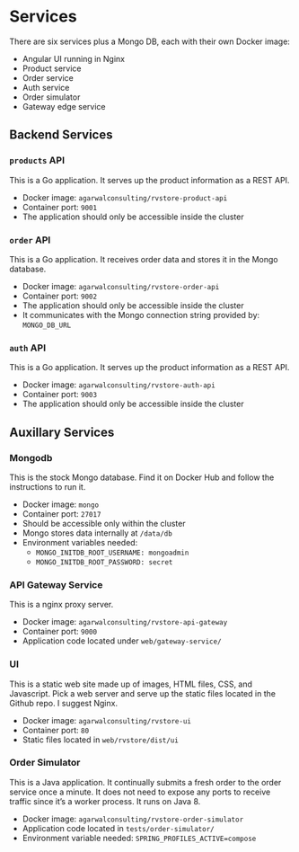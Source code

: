 # Services

There are six services plus a Mongo DB, each with their own Docker image:

- Angular UI running in Nginx
- Product service
- Order service
- Auth service
- Order simulator
- Gateway edge service

## Backend Services

### `products` API

This is a Go application. It serves up the product information as a REST API.

- Docker image: `agarwalconsulting/rvstore-product-api`
- Container port: `9001`
- The application should only be accessible inside the cluster

### `order` API

This is a Go application. It receives order data and stores it in the Mongo database.

- Docker image: `agarwalconsulting/rvstore-order-api`
- Container port: `9002`
- The application should only be accessible inside the cluster
- It communicates with the Mongo connection string provided by: `MONGO_DB_URL`

### `auth` API

This is a Go application. It serves up the product information as a REST API.

- Docker image: `agarwalconsulting/rvstore-auth-api`
- Container port: `9003`
- The application should only be accessible inside the cluster

## Auxillary Services

### Mongodb

This is the stock Mongo database. Find it on Docker Hub and follow the instructions to run it.

- Docker image: `mongo`
- Container port: `27017`
- Should be accessible only within the cluster
- Mongo stores data internally at `/data/db`
- Environment variables needed:
  - `MONGO_INITDB_ROOT_USERNAME: mongoadmin`
  - `MONGO_INITDB_ROOT_PASSWORD: secret`

### API Gateway Service

This is a nginx proxy server.

- Docker image: `agarwalconsulting/rvstore-api-gateway`
- Container port: `9000`
- Application code located under `web/gateway-service/`

### UI

This is a static web site made up of images, HTML files, CSS, and Javascript. Pick a web server and serve up the static files located in the Github repo. I suggest Nginx.

- Docker image: `agarwalconsulting/rvstore-ui`
- Container port: `80`
- Static files located in `web/rvstore/dist/ui`

### Order Simulator

This is a Java application. It continually submits a fresh order to the order service once a minute. It does not need to expose any ports to receive traffic since it’s a worker process. It runs on Java 8.

- Docker image: `agarwalconsulting/rvstore-order-simulator`
- Application code located in `tests/order-simulator/`
- Environment variable needed: `SPRING_PROFILES_ACTIVE=compose`
